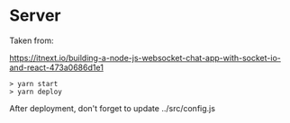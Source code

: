 # Server

Taken from:

https://itnext.io/building-a-node-js-websocket-chat-app-with-socket-io-and-react-473a0686d1e1

```
> yarn start
> yarn deploy
```

After deployment, don't forget to update ../src/config.js
